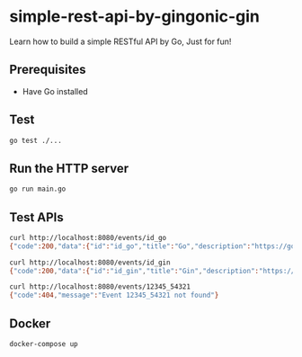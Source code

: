 # simple-rest-api-by-gingonic-gin
Learn how to build a simple RESTful API by Go, Just for fun!

## Prerequisites
* Have Go installed

## Test
``` bash
go test ./...
```

## Run the HTTP server
``` bash
go run main.go
```

## Test APIs
``` bash
curl http://localhost:8080/events/id_go
{"code":200,"data":{"id":"id_go","title":"Go","description":"https://golang.org/"}}

curl http://localhost:8080/events/id_gin
{"code":200,"data":{"id":"id_gin","title":"Gin","description":"https://github.com/gin-gonic/gin"}}

curl http://localhost:8080/events/12345_54321
{"code":404,"message":"Event 12345_54321 not found"}
```

## Docker
``` bash
docker-compose up
```
